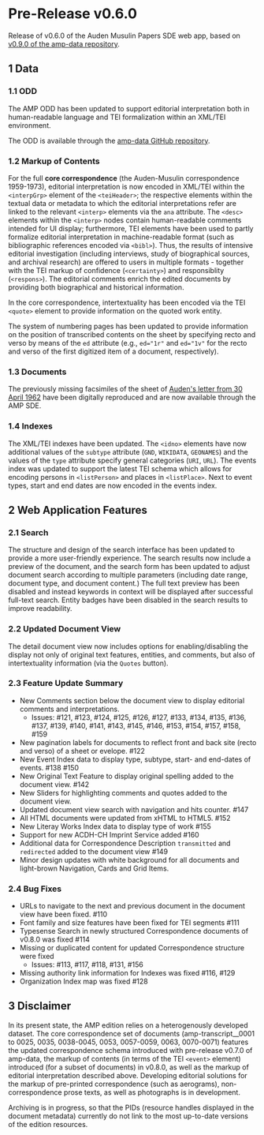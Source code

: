 # Pre-Release v0.6.0 

Release of v0.6.0 of the Auden Musulin Papers SDE web app, based on [v0.9.0 of the amp-data repository](https://github.com/Auden-Musulin-Papers/amp-data).

## 1 Data

### 1.1 ODD

The AMP ODD has been updated to support editorial interpretation both in human-readable language and TEI formalization within an XML/TEI environment.

The ODD is available through the [amp-data GitHub repository](https://github.com/Auden-Musulin-Papers/amp-data/).

### 1.2 Markup of Contents

For the full **core correspondence** (the Auden-Musulin correspondence 1959-1973), editorial interpretation is now encoded in XML/TEI within the `<interpGrp>` element of the `<teiHeader>`; the respective elements within the textual data or metadata to which the editorial interpretations refer are linked to the relevant `<interp>` elements via the `ana` attribute. The `<desc>` elements within the `<interp>` nodes contain human-readable comments intended for UI display; furthermore, TEI elements have been used to partly formalize editorial interpretation in machine-readable format (such as bibliographic references encoded via `<bibl>`). Thus, the results of intensive editorial investigation (including interviews, study of biographical sources, and archival research) are offered to users in multiple formats - together with the TEI markup of confidence (`<certainty>`) and responsiblity (`<respons>`). The editorial comments enrich the edited documents by providing both biographical and historical information.

In the core correspondence, intertextuality has been encoded via the TEI `<quote>` element to provide information on the quoted work entity.

The system of numbering pages has been updated to provide information on the position of transcribed contents on the sheet by specifying recto and verso by means of the `ed` attribute (e.g., `ed="1r"` and `ed="1v"` for the recto and verso of the first digitized item of a document, respectively).

### 1.3 Documents

The previously missing facsimiles of the sheet of [Auden's letter from 30 April 1962](https://amp.acdh.oeaw.ac.at/amp-transcript__0059.html) have been digitally reproduced and are now available through the AMP SDE.

### 1.4 Indexes

The XML/TEI indexes have been updated. The `<idno>` elements have now additional values of the `subtype` attribute (`GND`, `WIKIDATA`, `GEONAMES`) and the values of the `type` attribute specify general categories (`URI`, `URL`). The events index was updated to support the latest TEI schema which allows for encoding persons in `<listPerson>` and places in `<listPlace>`. Next to event types, start and end dates are now encoded in the events index.

## 2 Web Application Features

### 2.1 Search

The structure and design of the search interface has been updated to provide a more user-friendly experience. The search results now include a preview of the document, and the search form has been updated to adjust document search according to multiple parameters (including date range, document type, and document content.) The full text preview has been disabled and instead keywords in context will be displayed after successful full-text search. Entity badges have been disabled in the search results to improve readability.

### 2.2 Updated Document View

The detail document view now includes options for enabling/disabling the display not only of original text features, entities, and comments, but also of intertextuality information (via the `Quotes` button).

### 2.3 Feature Update Summary

- New Comments section below the document view to display editorial comments and interpretations. 
  - Issues: #121, #123, #124, #125, #126, #127, #133, #134, #135, #136, #137, #139, #140, #141, #143, #145, #146, #153, #154, #157, #158, #159
- New pagination labels for documents to reflect front and back site (recto and verso) of a sheet or evelope. #122
- New Event Index data to display type, subtype, start- and end-dates of events. #138 #150
- New Original Text Feature to display original spelling added to the document view. #142
- New Sliders for highlighting comments and quotes added to the document view.
- Updated document view search with navigation and hits counter. #147
- All HTML documents were updated from xHTML to HTML5. #152
- New Literay Works Index data to display type of work #155
- Support for new ACDH-CH Imprint Service added #160
- Additional data for Correspondence Description `transmitted` and `redirected` added to the document view #149
- Minor design updates with white background for all documents and light-brown Navigation, Cards and Grid Items.

### 2.4 Bug Fixes

- URLs to navigate to the next and previous document in the document view have been fixed. #110
- Font family and size features have been fixed for TEI segments #111
- Typesense Search in newly structured Correspondence documents of v0.8.0 was fixed #114
- Missing or duplicated content for updated Correspondence structure were fixed 
  - Issues: #113, #117, #118, #131, #156
- Missing authority link information for Indexes was fixed #116, #129
- Organization Index map was fixed #128


## 3 Disclaimer

In its present state, the AMP edition relies on a heterogenously developed dataset. The core correspondence set of documents (amp-transcript__0001 to 0025, 0035, 0038-0045, 0053, 0057-0059, 0063, 0070-0071) features the updated correspondence schema introduced with pre-release v0.7.0 of amp-data, the markup of contents (in terms of the TEI `<event>` element) introduced (for a subset of documents) in v0.8.0, as well as the markup of editorial interpretation described above. Developing editorial solutions for the markup of pre-printed correspondence (such as aerograms), non-correspondence prose texts, as well as photographs is in development.

Archiving is in progress, so that the PIDs (resource handles displayed in the document metadata) currently do not link to the most up-to-date versions of the edition resources.